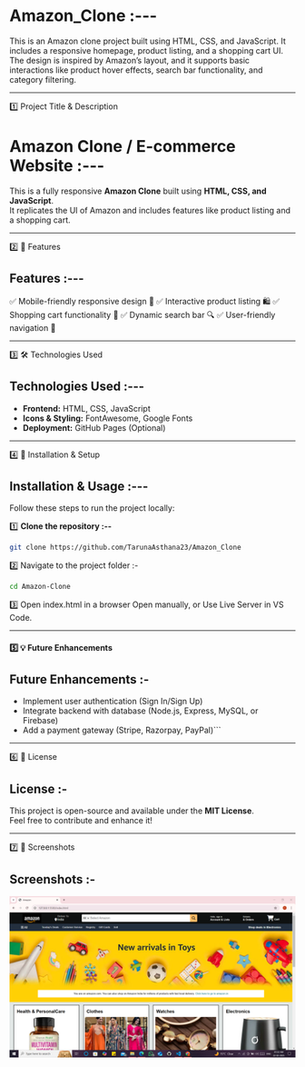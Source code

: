 # Amazon_Clone :---

This is an Amazon clone project built using HTML, CSS, and JavaScript.   It includes a responsive homepage, product listing, and a shopping cart UI.   The design is inspired by Amazon’s layout, and it supports basic interactions   like product hover effects, search bar functionality, and category filtering.

---

1️⃣ Project Title & Description

# Amazon Clone / E-commerce Website :--- 

This is a fully responsive **Amazon Clone** built using **HTML, CSS, and JavaScript**.  
It replicates the UI of Amazon and includes features like product listing and a shopping cart.

---

2️⃣ 📌 Features 

##  Features :---

✅ Mobile-friendly responsive design 📱
✅ Interactive product listing 🛍️
✅ Shopping cart functionality 🛒
✅ Dynamic search bar 🔍
✅ User-friendly navigation 🚀

---
 
3️⃣ 🛠️ Technologies Used

##  Technologies Used :---

- **Frontend:** HTML, CSS, JavaScript  
- **Icons & Styling:** FontAwesome, Google Fonts  
- **Deployment:** GitHub Pages (Optional)

---

4️⃣ 🔧 Installation & Setup

##  Installation & Usage :---

Follow these steps to run the project locally:

1️⃣ **Clone the repository :--**

```sh 
git clone https://github.com/TarunaAsthana23/Amazon_Clone

```

2️⃣ Navigate to the project folder :-
```sh 
cd Amazon-Clone
```

3️⃣ Open index.html in a browser
Open manually, or
Use Live Server in VS Code.


---

#### **5️⃣ 💡 Future Enhancements**
<!-- ```md -->
##  Future Enhancements :-
- Implement user authentication (Sign In/Sign Up)  
- Integrate backend with database (Node.js, Express, MySQL, or Firebase)  
- Add a payment gateway (Stripe, Razorpay, PayPal)```

---

6️⃣ 📜 License

##  License :-
This project is open-source and available under the **MIT License**.  
Feel free to contribute and enhance it! 

---

7️⃣ 📸 Screenshots

 ## Screenshots :-


![Amazon Clone Screenshot](https://raw.githubusercontent.com/TarunaAsthana23/Amazon_Clone/main/Img/S1.png)
